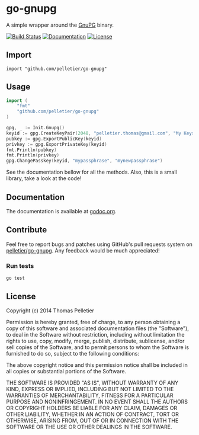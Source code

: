 # go-gnupg

A simple wrapper around the [GnuPG](https://www.gnupg.org/) binary.

[![Build Status](https://img.shields.io/travis/pelletier/go-gnupg.svg?style=flat-square)](https://travis-ci.org/pelletier/go-gnupg)
[![Documentation](https://img.shields.io/badge/godoc-reference-blue.svg?style=flat-square)](http://godoc.org/github.com/pelletier/go-gnupg)
[![License](https://img.shields.io/badge/license-MIT-lightgrey.svg?style=flat-square)](http://en.wikipedia.org/wiki/MIT_License)

## Import

    import "github.com/pelletier/go-gnupg"

## Usage

```go
import (
    "fmt"
    "github.com/pelletier/go-gnupg"
)

gpg, _ := Init.Gnupg()
keyid := gpg.CreateKeyPair(2048, "pelletier.thomas@gmail.com", "My Keys", "A set of keys", "mypassphrase")
pubkey := gpg.ExportPublicKey(keyid)
privkey := gpg.ExportPrivateKey(keyid)
fmt.Println(pubkey)
fmt.Println(privkey)
gpg.ChangePasskey(keyid, "mypassphrase", "mynewpassphrase")
```

See the documentation bellow for all the methods. Also, this is a small library,
take a look at the code!

## Documentation

The documentation is available at
[godoc.org](http://godoc.org/github.com/pelletier/go-gnupg).

## Contribute

Feel free to report bugs and patches using GitHub's pull requests system on
[pelletier/go-gnupg](https://github.com/pelletier/go-gnupg). Any feedback would
be much appreciated!

### Run tests

    go test

## License

Copyright (c) 2014 Thomas Pelletier

Permission is hereby granted, free of charge, to any person obtaining a copy of
this software and associated documentation files (the "Software"), to deal in
the Software without restriction, including without limitation the rights to
use, copy, modify, merge, publish, distribute, sublicense, and/or sell copies
of the Software, and to permit persons to whom the Software is furnished to do
so, subject to the following conditions:

The above copyright notice and this permission notice shall be included in all
copies or substantial portions of the Software.

THE SOFTWARE IS PROVIDED "AS IS", WITHOUT WARRANTY OF ANY KIND, EXPRESS OR
IMPLIED, INCLUDING BUT NOT LIMITED TO THE WARRANTIES OF MERCHANTABILITY,
FITNESS FOR A PARTICULAR PURPOSE AND NONINFRINGEMENT. IN NO EVENT SHALL THE
AUTHORS OR COPYRIGHT HOLDERS BE LIABLE FOR ANY CLAIM, DAMAGES OR OTHER
LIABILITY, WHETHER IN AN ACTION OF CONTRACT, TORT OR OTHERWISE, ARISING FROM,
OUT OF OR IN CONNECTION WITH THE SOFTWARE OR THE USE OR OTHER DEALINGS IN THE
SOFTWARE.
